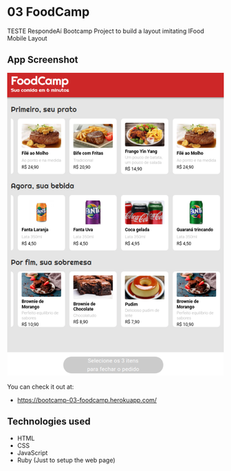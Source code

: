 # 03 FoodCamp
TESTE
RespondeAí Bootcamp Project to build a layout imitating IFood Mobile Layout

## App Screenshot
![alt text](/public/images/app_screenshot.png "Title")

You can check it out at:
- https://bootcamp-03-foodcamp.herokuapp.com/
## Technologies used
- HTML
- CSS
- JavaScript
- Ruby (Just to setup the web page)